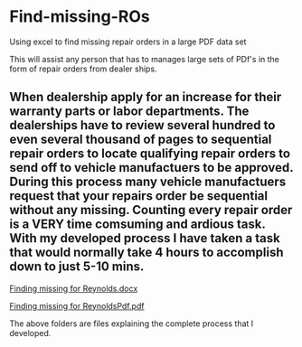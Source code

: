 # Find-missing-ROs
Using excel to find missing repair orders in a large PDF data set

This will assist any person that has to manages large sets of PDf's in the form of repair orders from dealer ships. 

When dealership apply for an increase for their warranty parts or labor departments. The dealerships have to review several hundred to even several thousand of pages to sequential repair orders to locate qualifying repair orders to send off to vehicle manufactuers to be approved. During this process many vehicle manufactuers request that your repairs order be sequential without any missing. Counting every repair order is a VERY time comsuming and ardious task.
With my developed process I have taken a task that would normally take 4 hours to accomplish down to just 5-10 mins.
--
[Finding missing for Reynolds.docx](https://github.com/fallpandora/Find-missing-ROs/files/8644462/Finding.missing.for.Reynolds.docx)

[Finding missing for ReynoldsPdf.pdf](https://github.com/fallpandora/Find-missing-ROs/files/8644475/Finding.missing.for.ReynoldsPdf.pdf)

The above folders are files explaining the complete process that I developed.
